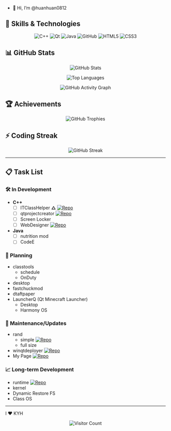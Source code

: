- 👋 Hi, I’m @huanhuan0812

## 🚀 Skills & Technologies

<div align="center">
  
![C++](https://img.shields.io/badge/C++-00599C?style=for-the-badge&logo=c%2B%2B&logoColor=white)
![Qt](https://img.shields.io/badge/Qt-41CD52?style=for-the-badge&logo=qt&logoColor=white)
![Java](https://img.shields.io/badge/Java-ED8B00?style=for-the-badge&logo=openjdk&logoColor=white)
![GitHub](https://img.shields.io/badge/GitHub-181717?style=for-the-badge&logo=github&logoColor=white)
![HTML5](https://img.shields.io/badge/HTML5-E34F26?style=for-the-badge&logo=html5&logoColor=white)
![CSS3](https://img.shields.io/badge/CSS3-1572B6?style=for-the-badge&logo=css3&logoColor=white)

</div>

## 📊 GitHub Stats

<div align="center">
  
![GitHub Stats](https://github-readme-stats.vercel.app/api?username=huanhuan0812&show_icons=true&theme=default&hide_border=true&count_private=true&include_all_commits=true)

![Top Languages](https://github-readme-stats.vercel.app/api/top-langs/?username=huanhuan0812&layout=compact&theme=default&hide_border=true&langs_count=8)

![GitHub Activity Graph](https://github-readme-activity-graph.vercel.app/graph?username=huanhuan0812&theme=github-light&hide_border=true&area=true)

</div>

## 🏆 Achievements

<div align="center">
  
![GitHub Trophies](https://github-trophies.vercel.app/?username=huanhuan0812&theme=light&no-frame=true&row=1&column=4)

</div>

## ⚡ Coding Streak

<div align="center">
  
![GitHub Streak](https://streak-stats.demolab.com/?user=huanhuan0812&theme=light&hide_border=true&fire=DD2727&currStreakLabel=DD2727)

</div>

---

## 📋 Task List

### 🛠️ In Development
- **C++**
  - [ ] ITClassHelper   **△** [![Repo](https://img.shields.io/badge/Repository-181717?style=flat-square&logo=github)](https://github.com/huanhuan0812/classtools)
  - [ ] qtprojectcreator [![Repo](https://img.shields.io/badge/Repository-181717?style=flat-square&logo=github)](https://github.com/huanhuan0812/qtprojectcreator)
  - [ ] Screen Locker
  - [ ] WebDesigner [![Repo](https://img.shields.io/badge/Repository-181717?style=flat-square&logo=github)](https://github.com/huanhuan0812/WebDesigner)
- **Java**
  - [ ] nutrition mod
  - [ ] CodeE

### 📝 Planning
- classtools
  - schedule
  - OnDuty
- desktop
- fastchuckmod
- dtaftpaper
- LauncherQ (Qt Minecraft Launcher)
  - Desktop
  - Harmony OS

### 🔧 Maintenance/Updates
- rand
  - simple [![Repo](https://img.shields.io/badge/Repository-181717?style=flat-square&logo=github)](https://github.com/huanhuan0812/rand-simple)
  - full size
- winqtdeployer [![Repo](https://img.shields.io/badge/Repository-181717?style=flat-square&logo=github)](https://github.com/huanhuan0812/winqtdeployer)
- My Page [![Repo](https://img.shields.io/badge/Repository-181717?style=flat-square&logo=github)](https://github.com/huanhuan0812/huanhuan0812.github.io)

### 📈 Long-term Development
- runtime [![Repo](https://img.shields.io/badge/Repository-181717?style=flat-square&logo=github)](https://github.com/huanhuan0812/runtime1)
- kernel
- Dynamic Restore FS
- Class OS

---

I :heart: KYH

<div align="center">

![Visitor Count](https://komarev.com/ghpvc/?username=huanhuan0812&style=flat-square&color=blueviolet)

</div>
